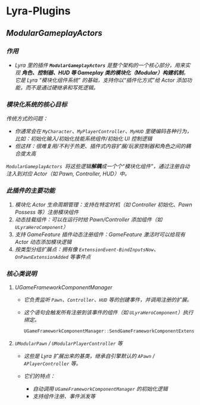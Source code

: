 # Lyra-Plugins


## ***ModularGameplayActors***

### ***作用***

* *Lyra 里的插件 **`ModularGameplayActors`** 是整个架构的一个核心部分，用来实现 **角色、控制器、HUD 等 Gameplay 类的模块化（Modular）构建机制**。它是 Lyra “模块化组件系统” 的基础，支持你以“插件化方式”给 Actor 添加功能，而不是通过硬继承和写死逻辑。*

### ***模块化系统的核心目标***

*传统方式的问题：*

* *你通常会在 `MyCharacter`、`MyPlayerController`、`MyHUD` 里硬编码各种行为，比如：初始化输入/初始化技能系统组件/初始化 UI 控制逻辑*
* *但这样：很难复用/不利于热更、插件式内容扩展/玩家控制器和角色之间的耦合度太高*

*`ModularGameplayActors `将这些逻辑**解耦**成一个个“模块化组件”，通过注册自动注入到对应 Actor（如 Pawn, Controller, HUD）中。*

### ***此插件的主要功能***

1. *模块化 Actor 生命周期管理：支持在特定时机（如 Controller 初始化、Pawn Possess 等）注册模块组件*
2. *动态挂载组件：可以在运行时给 Pawn/Controller 添加组件（如 `ULyraHeroComponent`）*
3. *支持 GameFeature 插件动态注册组件：GameFeature 激活时可以给现有 Actor 动态添加模块逻辑*
4. *按类型分组扩展点：拥有像 `ExtensionEvent-BindInputsNow`、`OnPawnExtensionAdded` 等事件点*

### ***核心类说明***

1. *UGameFrameworkComponentManager*

   * *它负责监听 `Pawn`、`Controller`、`HUD` 等的创建事件，并调用注册的扩展。*

   * *这个语句会触发所有注册到该事件的组件（如 `ULyraHeroComponent`）执行绑定。*

     ```cpp
     UGameFrameworkComponentManager::SendGameFrameworkComponentExtensionEvent(Pawn, NAME_BindInputsNow);
     ```

2. *`UModularPawn` / `UModularPlayerController` 等*

   * *这些是 Lyra 扩展出来的基类，继承自引擎默认的 `APawn` / `APlayerController` 等。*

   * *它们的特点：*

     - *自动调用 `UGameFrameworkComponentManager` 的初始化逻辑*
     - *支持组件注册、事件派发等*

     


